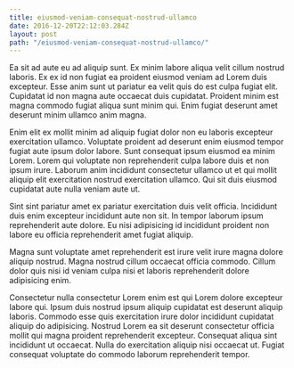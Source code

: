 ```yaml
---
title: eiusmod-veniam-consequat-nostrud-ullamco
date: 2016-12-20T22:12:03.284Z
layout: post
path: "/eiusmod-veniam-consequat-nostrud-ullamco/"
---
```


Ea sit ad aute eu ad aliquip sunt. Ex minim labore aliqua velit cillum nostrud laboris. Ex ex id non fugiat ea proident eiusmod veniam ad Lorem duis excepteur. Esse anim sunt ut pariatur ea velit quis do est culpa fugiat elit. Cupidatat id non magna aute occaecat duis cupidatat. Proident minim est magna commodo fugiat aliqua sunt minim qui. Enim fugiat deserunt amet deserunt minim ullamco anim magna.

Enim elit ex mollit minim ad aliquip fugiat dolor non eu laboris excepteur exercitation ullamco. Voluptate proident ad deserunt enim eiusmod tempor fugiat aute ipsum dolor labore. Sunt consequat ipsum eiusmod ea minim Lorem. Lorem qui voluptate non reprehenderit culpa labore duis et non ipsum irure. Laborum anim incididunt consectetur ullamco ut et qui mollit aliquip elit exercitation nostrud exercitation ullamco. Qui sit duis eiusmod cupidatat aute nulla veniam aute ut.

Sint sint pariatur amet ex pariatur exercitation duis velit officia. Incididunt duis enim excepteur incididunt aute non sit. In tempor laborum ipsum reprehenderit aute dolore. Eu nisi adipisicing id incididunt proident non labore eu officia reprehenderit amet fugiat aliquip.

Magna sunt voluptate amet reprehenderit est irure velit irure magna dolore aliquip nostrud. Magna nostrud cillum occaecat officia commodo. Cillum dolor quis nisi id veniam culpa nisi et laboris reprehenderit dolore adipisicing enim.

Consectetur nulla consectetur Lorem enim est qui Lorem dolore excepteur labore qui. Ipsum duis nostrud ipsum aliquip cupidatat est deserunt aliquip laboris. Commodo esse quis exercitation irure dolor incididunt cupidatat aliquip do adipisicing. Nostrud Lorem ea sit deserunt consectetur officia mollit qui magna proident reprehenderit excepteur. Consequat aliqua sint incididunt ut occaecat. Nulla do exercitation aliquip nisi occaecat ut. Fugiat consequat voluptate do commodo laborum reprehenderit tempor.